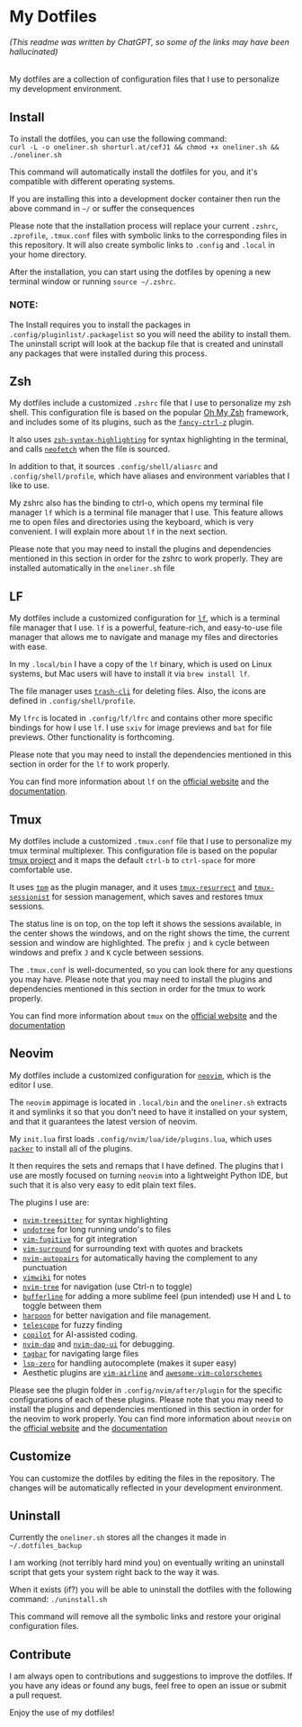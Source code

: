# My Dotfiles
###### (This readme was written by ChatGPT, so some of the links may have been hallucinated)

My dotfiles are a collection of configuration files that I use to personalize my development environment.

## Install

To install the dotfiles, you can use the following command:  
`curl -L -o oneliner.sh shorturl.at/cefJ1 && chmod +x oneliner.sh && ./oneliner.sh`

This command will automatically install the dotfiles for you, and it's compatible with different operating systems.

If you are installing this into a development docker container then run the above command in `~/` or suffer the consequences

Please note that the installation process will replace your current `.zshrc`, `.zprofile`, `.tmux.conf` files with symbolic links to the corresponding files in this repository. It will also create symbolic links to `.config` and `.local` in your home directory.

After the installation, you can start using the dotfiles by opening a new terminal window or running `source ~/.zshrc`.

### NOTE:
The Install requires you to install the packages in `.config/pluginlist/.packagelist` so you will need the ability to install them. The uninstall script will look at the backup file that is created and uninstall any packages that were installed during this process.

## Zsh

My dotfiles include a customized `.zshrc` file that I use to personalize my zsh shell. This configuration file is based on the popular [Oh My Zsh](https://ohmyz.sh/) framework, and includes some of its plugins, such as the [`fancy-ctrl-z`](https://github.com/ohmyzsh/ohmyzsh/tree/main/plugins/fancy-ctrl-z) plugin.

It also uses [`zsh-syntax-highlighting`](https://github.com/zsh-users/zsh-syntax-highlighting) for syntax highlighting in the terminal, and calls [`neofetch`](https://github.com/dylanaraps/neofetch) when the file is sourced.

In addition to that, it sources `.config/shell/aliasrc` and `.config/shell/profile`, which have aliases and environment variables that I like to use.

My zshrc also has the binding to ctrl-o, which opens my terminal file manager `lf` which is a terminal file manager that I use. This feature allows me to open files and directories using the keyboard, which is very convenient. I will explain more about `lf` in the next section.

Please note that you may need to install the plugins and dependencies mentioned in this section in order for the zshrc to work properly. They are installed automatically in the `oneliner.sh` file

## LF

My dotfiles include a customized configuration for [`lf`](https://github.com/gokcehan/lf), which is a terminal file manager that I use. `lf` is a powerful, feature-rich, and easy-to-use file manager that allows me to navigate and manage my files and directories with ease.

In my `.local/bin` I have a copy of the `lf` binary, which is used on Linux systems, but Mac users will have to install it via `brew install lf`. 

The file manager uses [`trash-cli`](https://github.com/andreafrancia/trash-cli) for deleting files. Also, the icons are defined in `.config/shell/profile`.

My `lfrc` is located in `.config/lf/lfrc` and contains other more specific bindings for how I use `lf`. I use `sxiv` for image previews and `bat` for file previews. Other functionality is forthcoming.

Please note that you may need to install the dependencies mentioned in this section in order for the `lf` to work properly.

You can find more information about `lf` on the [official website](https://github.com/gokcehan/lf) and the [documentation](https://github.com/gokcehan/lf/blob/main/README.md).

## Tmux

My dotfiles include a customized `.tmux.conf` file that I use to personalize my tmux terminal multiplexer. This configuration file is based on the popular [tmux project](https://github.com/tmux/tmux) and it maps the default `ctrl-b` to `ctrl-space` for more comfortable use.

It uses [`tpm`](https://github.com/tmux-plugins/tpm) as the plugin manager, and it uses [`tmux-resurrect`](https://github.com/tmux-plugins/tmux-resurrect) and [`tmux-sessionist`](https://github.com/tmux-plugins/tmux-sessionist) for session management, which saves and restores tmux sessions.

The status line is on top, on the top left it shows the sessions available, in the center shows the windows, and on the right shows the time, the current session and window are highlighted. The prefix `j` and `k` cycle between windows and prefix `J` and `K` cycle between sessions.

The `.tmux.conf` is well-documented, so you can look there for any questions you may have. 
Please note that you may need to install the plugins and dependencies mentioned in this section in order for the tmux to work properly.

You can find more information about `tmux` on the [official website](https://github.com/tmux/tmux) and the [documentation](https://manpages.debian.org/testing/tmux/tmux.1.en.html)

## Neovim

My dotfiles include a customized configuration for [`neovim`](https://github.com/neovim/neovim), which is the editor I use.

The `neovim` appimage is located in `.local/bin` and the `oneliner.sh` extracts it and symlinks it so that you don't need to have it installed on your system, and that it guarantees the latest version of neovim. 

My `init.lua` first loads `.config/nvim/lua/ide/plugins.lua`, which uses [`packer`](https://github.com/wbthomason/packer.nvim) to install all of the plugins. 

It then requires the sets and remaps that I have defined. The plugins that I use are mostly focused on turning `neovim` into a lightweight Python IDE, but such that it is also very easy to edit plain text files.

The plugins I use are:
- [`nvim-treesitter`](https://github.com/nvim-treesitter/nvim-treesitter) for syntax highlighting
- [`undotree`](https://github.com/mbbill/undotree) for long running undo's to files
- [`vim-fugitive`](https://github.com/tpope/vim-fugitive) for git integration
- [`vim-surround`](https://github.com/tpope/vim-surround) for surrounding text with quotes and brackets
- [`nvim-autopairs`](https://github.com/jiangmiao/auto-pairs) for automatically having the complement to any punctuation
- [`vimwiki`](https://github.com/vimwiki/vimwiki) for notes
- [`nvim-tree`](https://github.com/jianjunjiu/nvim-tree) for navigation (use Ctrl-n to toggle)
- [`bufferline`](https://github.com/akinsho/bufferline.nvim) for adding a more sublime feel (pun intended) use H and L to toggle between them
- [`harpoon`](https://github.com/theprimeagen/harpoon) for better navigation and file management.
- [`telescope`](https://github.com/nvim-lua/telescope.nvim) for fuzzy finding
- [`copilot`](https://github.com/nvim-lua/copilot.nvim) for AI-assisted coding.
- [`nvim-dap`](https://github.com/mfussenegger/nvim-dap) and [`nvim-dap-ui`](https://github.com/mfussenegger/nvim-dap-ui) for debugging.
- [`tagbar`](https://github.com/majutsushi/tagbar) for navigating large files
- [`lsp-zero`](https://github.com/lsp-zero/lsp-zero) for handling autocomplete (makes it super easy)
- Aesthetic plugins are [`vim-airline`](https://github.com/vim-airline/vim-airline) and [`awesome-vim-colorschemes`](https://github.com/rafi/awesome-vim-colorschemes)

Please see the plugin folder in `.config/nvim/after/plugin` for the specific configurations of each of these plugins.
Please note that you may need to install the plugins and dependencies mentioned in this section in order for the neovim to work properly.
You can find more information about `neovim` on the [official website](https://github.com/neovim/neovim) and the [documentation](https://neovim.io/doc/)

## Customize

You can customize the dotfiles by editing the files in the repository. The changes will be automatically reflected in your development environment.

## Uninstall
Currently the `oneliner.sh` stores all the changes it made in `~/.dotfiles_backup`

I am working (not terribly hard mind you) on eventually writing an uninstall script that gets your system right back to the way it was.

When it exists (if?) you will be able to uninstall the dotfiles with the following command:
`./uninstall.sh`

This command will remove all the symbolic links and restore your original configuration files.

## Contribute

I am always open to contributions and suggestions to improve the dotfiles. If you have any ideas or found any bugs, feel free to open an issue or submit a pull request.

Enjoy the use of my dotfiles!
